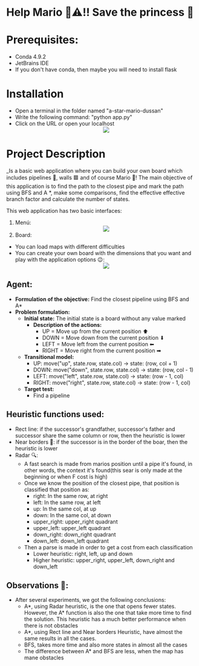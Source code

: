 # Help Mario 👨⚠‼ Save the princess 👸
# Prerequisites:
* Conda 4.9.2
* JetBrains IDE
* If you don't have conda, then maybe you will need to install flask
# Installation
* Open a terminal in the folder named "a-star-mario-dussan"
* Write the following command: "python app.py"
* Click on the URL or open your localhost <div style="text-align:center"><img src="https://github.com/joangerard/mario-map-dussan/blob/main/screenshots/instruccions.jpg" /></div>
# Project Description
_Is a basic web application where you can build your own board which includes pipelines 🏁, walls 🟥 and of course Mario 👨! The main objective of this application is to find the path to the closest pipe and mark the path using BFS and A *, make some comparisons, find the effective effective
branch factor and calculate the number of states. 

This web application has two basic interfaces:
1. Menú:  <div style="text-align:center"><img src="https://github.com/joangerard/mario-map-dussan/blob/main/screenshots/menu.jpg" /></div>
2. Board:
* You can load maps with different difficulties 
* You can create your own board with the dimensions that you want and play with the application options 😉: <div style="text-align:center"><img src="https://github.com/joangerard/mario-map-dussan/blob/main/screenshots/created_map.jpg" /></div>
## Agent:
* **Formulation of the objective:** Find the closest pipeline using BFS and A* 
* **Problem formulation:**
    * **Initial state:** The initial state is a board without any value marked
        * **Description of the actions:**
            * UP = Move up from the current position ⬆
            * DOWN = Move down from the current position ⬇
            * LEFT = Move left from the current position ⬅
            * RIGHT = Move right from the current position ➡
    * **Transitional model:**
        * UP: move("up", state.row, state.col) -> state: (row, col + 1)
        * DOWN: move("down", state.row, state.col) -> state: (row, col - 1)
        * LEFT: move("left", state.row, state.col) -> state: (row - 1, col)
        * RIGHT: move("right", state.row, state.col) -> state: (row - 1, col)
    * **Target test:**
        * Find a pipeline

## Heuristic functions used:
* Rect line: if the successor's grandfather, successor's father and successor share the same column or row, then the heuristic is lower
* Near borders 🧱: if the successor is in the border of the boar, then the heuristic is lower
* Radar 🔍: 
    * A fast search is made from marios position until a pipe it's found, in other words, the context it's found(this sear is only made at the beginning or when F cost is high)
    * Once we know the position of the closest pipe, that position is classified that position as:
        * right: In the same row, at right
        * left: In the same row, at left
        * up: In the same col, at up
        * down: In the same col, at down
        * upper_right: upper_right quadrant
        * upper_left: upper_left quadrant
        * down_right: down_right quadrant
        * down_left: down_left quadrant
    * Then a parse is made in order to get a cost from each classification
        * Lower heuristic: right, left, up and down
        * Higher heuristic: upper_right, upper_left, down_right and down_left

## Observations 👀:
* After several experiments, we got the following conclusions:
  * A*, using Radar heuristic, is the one that opens fewer states. However, the A* function is also the one that take more time to find the solution. This heuristic has a much better performance when there is not obstacles 
  * A*, using Rect line and Near borders Heuristic, have almost the same results in all the cases.
  * BFS, takes more time and also more states in almost all the cases
  * The difference between A* and BFS are less, when the map has mane obstacles 
    
        
    
    